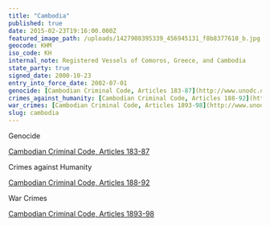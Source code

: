 ```yaml
---
title: "Cambodia"
published: true
date: 2015-02-23T19:16:00.000Z
featured_image_path: /uploads/1427908395339_456945131_f8b8377610_b.jpg
geocode: KHM
iso_code: KH
internal_note: Registered Vessels of Comoros, Greece, and Cambodia
state_party: true
signed_date: 2000-10-23
entry_into_force_date: 2002-07-01
genocide: [Cambodian Criminal Code, Articles 183-87](http://www.unodc.org/res/cld/document/khm/criminal_code_of_the_kingdom_of_cambodia_html/Cambodia_Criminal-Code-of-the-Kingdom-of-Cambodia-30-Nov-2009-Eng.pdf)
crimes_against_humanity: [Cambodian Criminal Code, Articles 188-92](http://www.unodc.org/res/cld/document/khm/criminal_code_of_the_kingdom_of_cambodia_html/Cambodia_Criminal-Code-of-the-Kingdom-of-Cambodia-30-Nov-2009-Eng.pdf)
war_crimes: [Cambodian Criminal Code, Articles 1893-98](http://www.unodc.org/res/cld/document/khm/criminal_code_of_the_kingdom_of_cambodia_html/Cambodia_Criminal-Code-of-the-Kingdom-of-Cambodia-30-Nov-2009-Eng.pdf)
slug: cambodia
---
```

Genocide

[Cambodian Criminal Code, Articles 183-87](http://www.unodc.org/res/cld/document/khm/criminal_code_of_the_kingdom_of_cambodia_html/Cambodia_Criminal-Code-of-the-Kingdom-of-Cambodia-30-Nov-2009-Eng.pdf)

Crimes against Humanity

[Cambodian Criminal Code, Articles 188-92](http://www.unodc.org/res/cld/document/khm/criminal_code_of_the_kingdom_of_cambodia_html/Cambodia_Criminal-Code-of-the-Kingdom-of-Cambodia-30-Nov-2009-Eng.pdf)

War Crimes

[Cambodian Criminal Code, Articles 1893-98](http://www.unodc.org/res/cld/document/khm/criminal_code_of_the_kingdom_of_cambodia_html/Cambodia_Criminal-Code-of-the-Kingdom-of-Cambodia-30-Nov-2009-Eng.pdf)

